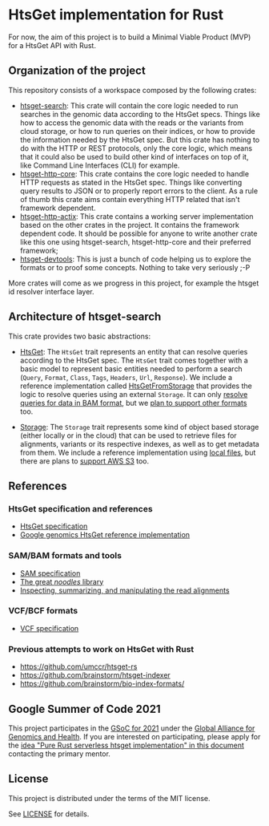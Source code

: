 # HtsGet implementation for Rust

For now, the aim of this project is to build a Minimal Viable Product (MVP) for a HtsGet API with Rust.

## Organization of the project

This repository consists of a workspace composed by the following crates:

- [htsget-search](htsget-search): This crate will contain the core logic needed to run searches in the genomic data according to the HtsGet specs. Things like how to access the genomic data with the reads or the variants from cloud storage, or how to run queries on their indices, or how to provide the information needed by the HtsGet spec. But this crate has nothing to do with the HTTP or REST protocols, only the core logic, which means that it could also be used to build other kind of interfaces on top of it, like Command Line Interfaces (CLI) for example.
- [htsget-http-core](htsget-http-core): This crate contains the core logic needed to handle HTTP requests as stated in the HtsGet spec. Things like converting query results to JSON or to properly report errors to the client. As a rule of thumb this crate aims contain everything HTTP related that isn't framework dependent.
- [htsget-http-actix](htsget-http-actix): This crate contains a working server implementation based on the other crates in the project. It contains the framework dependent code. It should be possible for anyone to write another crate like this one using htsget-search, htsget-http-core and their preferred framework;
- [htsget-devtools](htsget-devtools): This is just a bunch of code helping us to explore the formats or to proof some concepts. Nothing to take very seriously ;-P

More crates will come as we progress in this project, for example the htsget id resolver interface layer.

## Architecture of htsget-search

This crate provides two basic abstractions:

- [HtsGet](htsget-search/src/htsget/mod.rs#L18): The `HtsGet` trait represents an entity that can resolve queries according to the HtsGet spec.
  The `HtsGet` trait comes together with a basic model to represent basic entities needed to perform a search (`Query`, `Format`, `Class`, `Tags`, `Headers`, `Url`, `Response`).
  We include a reference implementation called [HtsGetFromStorage](htsget-search/src/htsget/from_storage.rs) that provides the logic to resolve queries using an external `Storage`.
  It can only [resolve queries for data in BAM format](htsget-search/src/htsget/bam_search.rs), but we [plan to support other formats](https://github.com/chris-zen/htsget-mvp/issues/7) too.

- [Storage](htsget-search/src/storage/mod.rs): The `Storage` trait represents some kind of object based storage (either locally or in the cloud) that can be used to retrieve files for alignments, variants or its respective indexes, as well as to get metadata from them. We include a reference implementation using [local files](htsget-search/src/storage/local.rs), but there are plans to [support AWS S3](https://github.com/chris-zen/htsget-mvp/issues/9) too.

## References

### HtsGet specification and references

- [HtsGet specification](https://samtools.github.io/hts-specs/htsget.html)
- [Google genomics HtsGet reference implementation](https://github.com/googlegenomics/htsget)

### SAM/BAM formats and tools

- [SAM specification](https://github.com/samtools/hts-specs/blob/master/SAMv1.pdf)
- [The great *noodles* library](https://github.com/zaeleus/noodles)
- [Inspecting, summarizing, and manipulating the read alignments](https://mtbgenomicsworkshop.readthedocs.io/en/latest/material/day3/mappingstats.html)

### VCF/BCF formats

- [VCF specification](https://samtools.github.io/hts-specs/VCFv4.3.pdf)

### Previous attempts to work on HtsGet with Rust

- https://github.com/umccr/htsget-rs
- https://github.com/brainstorm/htsget-indexer
- https://github.com/brainstorm/bio-index-formats/

## Google Summer of Code 2021

This project participates in the [GSoC for 2021](https://summerofcode.withgoogle.com/organizations/5907083486035968/) under the [Global Alliance for Genomics and Health](https://www.ga4gh.org/). If you are interested on participating, please apply for the [idea "Pure Rust serverless htsget implementation" in this document](https://docs.google.com/document/d/1Ep7aoOuQD2B5pWCG_bVANb8JVHZ2SoNDa9BJARhv_e0/edit#heading=h.vjm3s4ho0ys) contacting the primary mentor.

## License

This project is distributed under the terms of the MIT license.

See [LICENSE](LICENSE) for details.